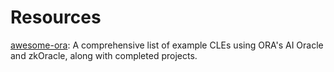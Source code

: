 # Resources

[awesome-ora](https://github.com/ora-io/awesome-ora): A comprehensive list of example CLEs using ORA's AI Oracle and zkOracle, along with completed projects.